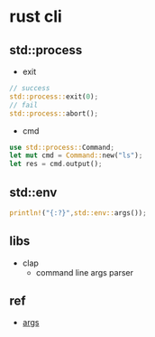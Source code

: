 # rust cli

## std::process

+ exit
```rust
// success
std::process::exit(0);
// fail
std::process::abort();
```


+ cmd
```rust
use std::process::Command;
let mut cmd = Command::new("ls");
let res = cmd.output();

```


## std::env

```rust
println!("{:?}",std::env::args());
```

## libs
+ clap
    + command line args parser


## ref
+ [args](https://doc.rust-lang.org/stable/std/env/struct.Args.html)